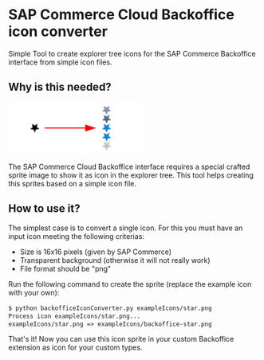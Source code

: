 # SAP Commerce Cloud Backoffice icon converter

Simple Tool to create explorer tree icons for the SAP Commerce Backoffice
interface from simple icon files.

## Why is this needed?

![overview](doc/overview.png)

The SAP Commerce Cloud Backoffice interface requires a special crafted sprite
image to show it as icon in the explorer tree. This tool helps creating this
sprites based on a simple icon file.

## How to use it?

The simplest case is to convert a single icon. For this you must have an input
icon meeting the following criterias:

 - Size is 16x16 pixels (given by SAP Commerce)
 - Transparent background (otherwise it will not really work)
 - File format should be "png"

Run the following command to create the sprite (replace the example icon with
your own):

```
$ python backofficeIconConverter.py exampleIcons/star.png
Process icon exampleIcons/star.png...
exampleIcons/star.png => exampleIcons/backoffice-star.png
```

That's it! Now you can use this icon sprite in your custom Backoffice extension
as icon for your custom types.
